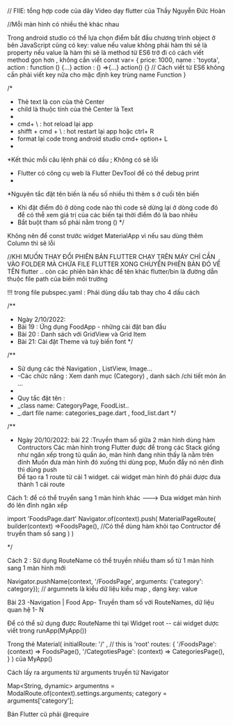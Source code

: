 // FIlE: tổng hợp code của dãy Video dạy flutter của Thầy Nguyễn Đức Hoàn

//Mỗi màn hình có nhiều thẻ khác nhau

Trong android studio có thể lựa chọn điểm bắt đầu chương trình
object ở bên JavaScript cũng có key: value
 nếu value không phải hàm thì sẽ là property
 nếu value là hàm thì sẽ là method
 từ ES6 trở đi có cách viết method gọn hơn , không cần viết
  const var= {
  price: 1000,
  name : 'toyota',
  action : function () {...}
  action : () =>{...}
  action() {}  // Cách viết từ ES6 không cần phải viết key nữa cho mặc định key trùng name Function
  }

  /*
   * Thẻ text là con của thẻ Center
   * child là thuộc tính của thẻ Center là Text
   *
   * cmd+ \ : hot reload lại app
   * shifft + cmd + \ : hot restart lại app   hoặc ctrl+ R
   * format lại code trong android studio cmd+ option+ L
   *
   *Kết thúc mỗi câu lệnh phải có dấu ; Không có sẽ lỗi
   * Flutter có công cụ web là Flutter DevTool để có thể debug print
   *
   *Nguyên tắc đặt tên biến là nếu số nhiều thì thêm s ở cuối tên biến
   * Khi đặt điểm đỏ ở dòng code nào thì code sẽ dừng lại ở dòng code đó để có thễ xem  giá trị của các biến tại thời điểm đó là bao nhiêu
   * Bắt buột tham số phải nằm trong ()
   */


   Không nên để const trước widget MaterialApp  vì nếu sau dùng thêm Column thì sẽ lỗi
   
//KHI MUỐN THAY ĐỔI PHIÊN BẢN FLUTTER CHẠY TRÊN MÁY CHỈ CẦN VÀO FOLDER MÀ CHỨA FILE FLUTTER XONG CHUYỂN PHIÊN BẢN ĐÓ VỀ TÊN  flutter .. còn các phiên bản khác để tên khác
flutter/bin là đường dẫn thuộc file path của biến môi trường 

!!! trong file pubspec.yaml : Phải dùng dấu tab thay cho 4 dấu cách










/**
 * Ngày 2/10/2022:
 * Bài 19 : Ứng dụng FoodApp - những cài đặt ban đầu
 * Bài 20 : Danh sách với GridView và Grid Item
 * Bài 21: Cài đặt Theme và tuỷ biến font
 */

/**
 * Sử dụng các thẻ Navigation , ListView, Image...
 * -Các chức năng : Xem danh mục (Category) , danh sách /chi tiết món ăn ...
 *
 * Quy tắc đặt tên :
 * _class name: CategoryPage, FoodList..
 * _.dart file name: categories_page.dart , food_list.dart
 */

/**
 * Ngày 20/10/2022: bài 22 :Truyền tham số giữa 2 màn hình dùng hàm Contructors
Các màn hình trong Flutter được để trong các Stack giống như ngăn xếp trong tủ quần áo, màn hình đang nhìn thấy là nằm trên đỉnh 
Muốn đưa màn hình đó xuống thì dùng pop, Muốn đẩy nó nên đỉnh thì dùng push  
Để tạo ra 1 route từ cái 1 widget. cái widget màn hình đó phải được đưa thành 1 cái route

Cách 1: để có thể truyển sang 1 màn hình khác ---> Đưa widget màn hình đó lên đỉnh ngăn xếp

import 'FoodsPage.dart'
 Navigator.of(context).push(
  MaterialPageRoute(
    builder(context) =>FoodsPage(),   //Có thể dùng hàm khỏi tạo Contructor để truyền tham số sang
  )
 )

 */

Cách 2 : Sử dụng RouteName có thể truyền nhiều tham số từ 1 màn hình sang 1 màn hình mới

Navigator.pushName(context, '/FoodsPage', arguments: {'category': category}); // argumnets là kiểu dữ liệu kiểu map , dạng key: value

Bài 23 -Navigation | Food App- Truyền tham số với RouteNames, dữ liệu quan hệ 1- N

Để có thể sử dụng được RouteName thì tại Widget root -- cái widget dược viết trong runApp(MyApp())

Trong thẻ Material(
  initialRoute: '/'  , // this is 'root'
  routes: {
    '/FoodsPage': (context) => FoodsPage(),
    '/CategotiesPage': (context) => CategoriesPage(),
  }
) của MyApp()


Cách lấy ra arguments từ arguments truyền từ Navigator

Map<String, dynamic> argumentns = ModalRoute.of(context).settings.arguments;
category = arguments['category'];

Bản Flutter cũ phải @require












